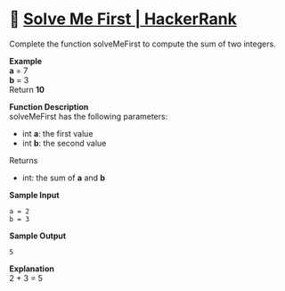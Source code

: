 # 🔗 [Solve Me First | HackerRank](https://www.hackerrank.com/challenges/solve-me-first/problem)
Complete the function solveMeFirst to compute the sum of two integers.

**Example**<br>
**a** = 7<br>
**b** = 3<br>
Return **10**<br>

**Function Description**<br>
solveMeFirst has the following parameters:<br>
- int **a**: the first value<br>
- int **b**: the second value<br>

Returns<br>
- int: the sum of **a** and **b**<br>

**Sample Input**<br>
```
a = 2
b = 3
```

**Sample Output**<br>
```
5
```

**Explanation**<br>
2 + 3 = 5
